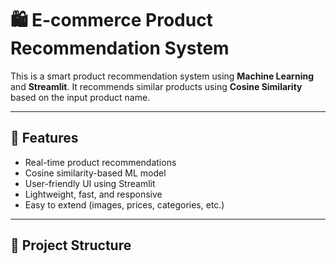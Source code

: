 # 🛍️ E-commerce Product Recommendation System

This is a smart product recommendation system using **Machine Learning** and **Streamlit**. It recommends similar products using **Cosine Similarity** based on the input product name.

---

## 🚀 Features

- Real-time product recommendations
- Cosine similarity-based ML model
- User-friendly UI using Streamlit
- Lightweight, fast, and responsive
- Easy to extend (images, prices, categories, etc.)

---

## 📁 Project Structure


